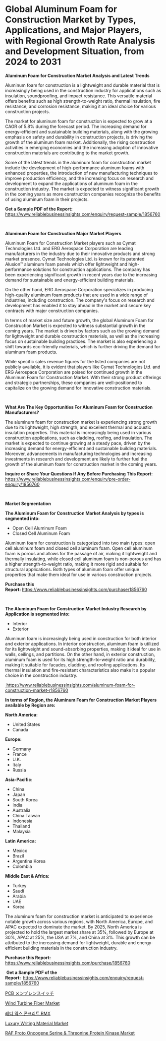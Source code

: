 <p><h1>Global Aluminum Foam for Construction Market by Types, Applications, and Major Players, with Regional Growth Rate Analysis and Development Situation, from 2024 to 2031</h1></p><p><strong>Aluminum Foam for Construction Market Analysis and Latest Trends</strong></p>
<p><p>Aluminum foam for construction is a lightweight and durable material that is increasingly being used in the construction industry for applications such as insulation, soundproofing, and impact resistance. This versatile material offers benefits such as high strength-to-weight ratio, thermal insulation, fire resistance, and corrosion resistance, making it an ideal choice for various construction projects.</p><p>The market for aluminum foam for construction is expected to grow at a CAGR of 5.8% during the forecast period. The increasing demand for energy-efficient and sustainable building materials, along with the growing emphasis on safety and durability in construction projects, is driving the growth of the aluminum foam market. Additionally, the rising construction activities in emerging economies and the increasing adoption of innovative construction materials are contributing to the market growth.</p><p>Some of the latest trends in the aluminum foam for construction market include the development of high-performance aluminum foams with enhanced properties, the introduction of new manufacturing techniques to improve production efficiency, and the increasing focus on research and development to expand the applications of aluminum foam in the construction industry. The market is expected to witness significant growth in the coming years as more construction companies recognize the benefits of using aluminum foam in their projects.</p></p>
<p><strong>Get a Sample PDF of the Report:&nbsp;</strong> <a href="https://www.reliablebusinessinsights.com/enquiry/request-sample/1856760">https://www.reliablebusinessinsights.com/enquiry/request-sample/1856760</a></p>
<p>&nbsp;</p>
<p><strong>Aluminum Foam for Construction Major Market Players</strong></p>
<p><p>Aluminum Foam for Construction Market players such as Cymat Technologies Ltd. and ERG Aerospace Corporation are leading manufacturers in the industry due to their innovative products and strong market presence. Cymat Technologies Ltd. is known for its patented Alusion™ aluminum foam panels which offer lightweight and high-performance solutions for construction applications. The company has been experiencing significant growth in recent years due to the increasing demand for sustainable and energy-efficient building materials.</p><p>On the other hand, ERG Aerospace Corporation specializes in producing high-quality aluminum foam products that are used in a wide range of industries, including construction. The company's focus on research and development has enabled it to stay ahead in the market and secure key contracts with major construction companies.</p><p>In terms of market size and future growth, the global Aluminum Foam for Construction Market is expected to witness substantial growth in the coming years. The market is driven by factors such as the growing demand for lightweight and durable construction materials, as well as the increasing focus on sustainable building practices. The market is also experiencing a shift towards eco-friendly materials, which is further driving the demand for aluminum foam products.</p><p>While specific sales revenue figures for the listed companies are not publicly available, it is evident that players like Cymat Technologies Ltd. and ERG Aerospace Corporation are poised for continued growth in the Aluminum Foam for Construction Market. With their strong product offerings and strategic partnerships, these companies are well-positioned to capitalize on the growing demand for innovative construction materials.</p></p>
<p>&nbsp;</p>
<p><strong>What Are The Key Opportunities For Aluminum Foam for Construction Manufacturers?</strong></p>
<p><p>The aluminum foam for construction market is experiencing strong growth due to its lightweight, high strength, and excellent thermal and acoustic insulation properties. This material is increasingly being used in various construction applications, such as cladding, roofing, and insulation. The market is expected to continue growing at a steady pace, driven by the increasing demand for energy-efficient and sustainable building materials. Moreover, advancements in manufacturing technologies and increasing investments in research and development are likely to further fuel the growth of the aluminum foam for construction market in the coming years.</p></p>
<p><strong>Inquire or Share Your Questions If Any Before Purchasing This Report:</strong> <a href="https://www.reliablebusinessinsights.com/enquiry/pre-order-enquiry/1856760">https://www.reliablebusinessinsights.com/enquiry/pre-order-enquiry/1856760</a></p>
<p>&nbsp;</p>
<p><strong>Market Segmentation</strong></p>
<p><strong>The Aluminum Foam for Construction Market Analysis by types is segmented into:</strong></p>
<p><ul><li>Open Cell Aluminum Foam</li><li>Closed Cell Aluminum Foam</li></ul></p>
<p><p>Aluminum foam for construction is categorized into two main types: open cell aluminum foam and closed cell aluminum foam. Open cell aluminum foam is porous and allows for the passage of air, making it lightweight and thermally insulating, while closed cell aluminum foam is non-porous and has a higher strength-to-weight ratio, making it more rigid and suitable for structural applications. Both types of aluminum foam offer unique properties that make them ideal for use in various construction projects.</p></p>
<p><strong>Purchase this Report:&nbsp;</strong><a href="https://www.reliablebusinessinsights.com/purchase/1856760">https://www.reliablebusinessinsights.com/purchase/1856760</a></p>
<p>&nbsp;</p>
<p><strong>The Aluminum Foam for Construction Market Industry Research by Application is segmented into:</strong></p>
<p><ul><li>Interior</li><li>Exterior</li></ul></p>
<p><p>Aluminum foam is increasingly being used in construction for both interior and exterior applications. In interior construction, aluminum foam is utilized for its lightweight and sound-absorbing properties, making it ideal for use in walls, ceilings, and partitions. On the other hand, in exterior construction, aluminum foam is used for its high strength-to-weight ratio and durability, making it suitable for facades, cladding, and roofing applications. Its thermal insulation and fire-resistant characteristics also make it a popular choice in the construction industry.</p></p>
<p><a href="https://www.reliablebusinessinsights.com/aluminum-foam-for-construction-market-r1856760">&nbsp;https://www.reliablebusinessinsights.com/aluminum-foam-for-construction-market-r1856760</a></p>
<p><strong>In terms of Region, the Aluminum Foam for Construction Market Players available by Region are:</strong></p>
<p>
    <p> <strong> North America: </strong>
        <ul>
            <li>United States</li>
            <li>Canada</li>
        </ul>
        </p> 
    <p> <strong> Europe: </strong>
        <ul>
            <li>Germany</li>
            <li>France</li>
            <li>U.K.</li>
            <li>Italy</li>
            <li>Russia</li>
        </ul>
        </p> 
    <p> <strong> Asia-Pacific: </strong>
        <ul>
            <li>China</li>
            <li>Japan</li>
            <li>South Korea</li>
            <li>India</li>
            <li>Australia</li>
            <li>China Taiwan</li>
            <li>Indonesia</li>
            <li>Thailand</li>
            <li>Malaysia</li>
        </ul>
        </p> 
    <p> <strong> Latin America: </strong>
        <ul>
            <li>Mexico</li>
            <li>Brazil</li>
            <li>Argentina Korea</li>
            <li>Colombia</li>
        </ul>
        </p> 
    <p> <strong> Middle East & Africa: </strong>
        <ul>
            <li>Turkey</li>
            <li>Saudi</li>
            <li>Arabia</li>
            <li>UAE</li>
            <li>Korea</li>
        </ul>
    </p>
    </p>
<p><p>The aluminum foam for construction market is anticipated to experience notable growth across various regions, with North America, Europe, and APAC expected to dominate the market. By 2025, North America is projected to hold the largest market share at 35%, followed by Europe at 30%, APAC at 25%, the USA at 7%, and China at 3%. This growth can be attributed to the increasing demand for lightweight, durable and energy-efficient building materials in the construction industry.</p></p>
<p><strong>Purchase this Report: </strong><a href="https://www.reliablebusinessinsights.com/purchase/1856760">https://www.reliablebusinessinsights.com/purchase/1856760</a></p>
<p>&nbsp;<strong>Get a Sample PDF of the Report:&nbsp;&nbsp;</strong><a href="https://www.reliablebusinessinsights.com/enquiry/request-sample/1856760">https://www.reliablebusinessinsights.com/enquiry/request-sample/1856760</a></p>
<p><strong></strong></p>
<p><p><a href="https://github.com/BoydYundt1/Market-Research-Report-List-2/blob/main/7888189122604.md">PCB メンブレンスイッチ</a></p><p><a href="https://www.linkedin.com/pulse/wind-turbine-fiber-market-forecast-global-trends-analysis-zwtjc?trackingId=fYeH4vMFPUc7C%2FqkrocMFQ%3D%3D">Wind Turbine Fiber Market</a></p><p><a href="https://github.com/amuji413411/Market-Research-Report-List-1/blob/main/1945354128499.md">레디 믹스 콘크리트 RMX</a></p><p><a href="https://www.linkedin.com/pulse/insights-luxury-writing-material-industry-market-financial-qetvc">Luxury Writing Material Market</a></p><p><a href="https://github.com/edytherolanlouisejk1miz0wig/Market-Research-Report-List-3/blob/main/raf-proto-oncogene-serine-threonine-protein-kinase-market.md">RAF Proto Oncogene Serine & Threonine Protein Kinase Market</a></p></p>